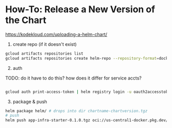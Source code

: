 # How-To: Release a New Version of the Chart

https://kodekloud.com/uploading-a-helm-chart/


1. create repo (if it doesn't exist)

```sh
gcloud artifacts repositories list
gcloud artifacts repositories create helm-repo --repository-format=docker --location=us-central1 --description="Helm repository"
```

2. auth

TODO: do it have to do this? how does it differ for service accts?

```sh

gcloud auth print-access-token | helm registry login -u oauth2accesstoken --password-stdin https://us-central1-docker.pkg.dev
```

3. package & push

```sh
helm package helm/ # drops into dir chartname-chartversion.tgz
# push
helm push app-infra-starter-0.1.0.tgz oci://us-central1-docker.pkg.dev/joshpaulchan/helm-repo
```
